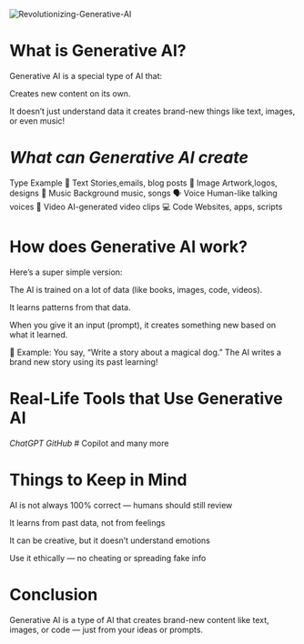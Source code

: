 
![Revolutionizing-Generative-AI](https://github.com/user-attachments/assets/c5166bb7-9587-4a3d-ac42-889ca938b5bb)



# What is Generative AI?

Generative AI is a special type of AI that:

Creates new content on its own.

It doesn’t just understand data it creates brand-new things like text, images, or even music!




# *What can Generative AI create*


Type	                   Example
📝 Text	                 Stories,emails, blog posts
🎨 Image	               Artwork,logos, designs
🎵 Music	               Background music, songs
🗣️ Voice	               Human-like talking voices
🎥 Video	               AI-generated video clips
💻 Code	                 Websites, apps, scripts





# How does Generative AI work?


Here’s a super simple version:

The AI is trained on a lot of data
(like books, images, code, videos).

It learns patterns from that data.

When you give it an input (prompt),
it creates something new based on what it learned.

🧠 Example: You say, “Write a story about a magical dog.”
The AI writes a brand new story using its past learning!




# Real-Life Tools that Use Generative AI

*ChatGPT*
*GitHub* # Copilot and many more




# Things to Keep in Mind
AI is not always 100% correct — humans should still review

It learns from past data, not from feelings

It can be creative, but it doesn’t understand emotions

Use it ethically — no cheating or spreading fake info


 
 
 
# Conclusion 
Generative AI is a type of AI that creates brand-new content like text, images, or code — just from your ideas or prompts.






